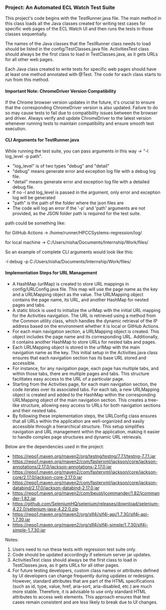 ### Project: An Automated ECL Watch Test Suite

This project's code begins with the TestRunner.java file. The main method in this class loads all the Java classes
created for writing test cases for specific web pages of the ECL Watch UI and then runs the tests in those classes
sequentially.

The names of the Java classes that the TestRunner class needs to load should be listed in the config/TestClasses.java
file. ActivitiesTest class should always be the first class to load in TestClasses.java, as it gets URLs for all other web pages.

Each Java class created to write tests for specific web pages should have at least one method annotated with @Test. The
code for each class starts to run from this method.

#### Important Note: ChromeDriver Version Compatibility

If the Chrome browser version updates in the future, it's crucial to ensure that the corresponding ChromeDriver version is also updated. Failure to do so may cause tests to fail due to compatibility issues between the browser and driver. Always verify and update ChromeDriver to the latest version whenever running tests to maintain compatibility and ensure smooth test execution.

#### CLI Arguments for TestRunner.java

While running the test suite, you can pass arguments in this way -> "-l log_level -p path".
- "log_level" is of two types "debug" and "detail"
- "debug" means generate error and exception log file with a debug log file.
- "detail" means generate error and exception log file with a detailed debug file.
- If no -l and log_level is passed in the argument, only error and exception log will be generated
- "path" is the path of the folder where the json files are
- The code will log an error if the '-p' and 'path' arguments are not provided, as the JSON folder path is required for the test suite.

path could be something like:

for GitHub Actions -> /home/runner/HPCCSystems-regression/log/

for local machine -> C:/Users/nisha/Documents/Internship/Work/files/

So an example of complete CLI arguments would look like this:

-l debug -p C:/Users/nisha/Documents/Internship/Work/files/

#### Implementation Steps for URL Management

- A HashMap (urlMap) is created to store URL mappings in config/URLConfig.java file. This map will use the page name as the key and a URLMapping object as the value. The URLMapping object contains the page name, its URL, and another HashMap for nested pages and tabs.
- A static block is used to initialize the urlMap with the initial URL mapping for the Activities navigation. The URL is retrieved using a method from the Common utility class, which handles the dynamic retrieval of the IP address based on the environment whether it is local or GitHub Actions.
- For each main navigation section, a URLMapping object is created. This object includes the page name and its corresponding URL. Additionally, it contains another HashMap to store URLs for nested tabs and pages.
- Each URLMapping object is stored in the urlMap with the main navigation name as the key. This initial setup in the Activities.java class ensures that each navigation section has its base URL stored and accessible.
- For instance, for any navigation page, each page has multiple tabs, and within those tabs, there are multiple pages and tabs. This structure facilitates easy access to the URL of a particular page.
- Starting from the Activities page, for each main navigation section, the code iterates over its associated tabs. For each tab, a new URLMapping object is created and added to the HashMap within the corresponding URLMapping object of the main navigation section. This creates a tree-like structure, allowing easy access to URLs for both navigation sections and their nested tabs.
- By following these implementation steps, the URLConfig class ensures that all URLs within the application are well-organized and easily accessible through a hierarchical structure. This setup simplifies navigation and URL management within the application, making it easier to handle complex page structures and dynamic URL retrievals.


Below are the dependencies used in the project:

- https://repo1.maven.org/maven2/org/testng/testng/7.7.1/testng-7.7.1.jar
- https://repo1.maven.org/maven2/com/fasterxml/jackson/core/jackson-annotations/2.17.0/jackson-annotations-2.17.0.jar
- https://repo1.maven.org/maven2/com/fasterxml/jackson/core/jackson-core/2.17.0/jackson-core-2.17.0.jar
- https://repo1.maven.org/maven2/com/fasterxml/jackson/core/jackson-databind/2.17.0/jackson-databind-2.17.0.jar
- https://repo1.maven.org/maven2/com/beust/jcommander/1.82/jcommander-1.82.jar
- https://github.com/SeleniumHQ/selenium/releases/download/selenium-4.22.0/selenium-java-4.22.0.zip
- https://repo1.maven.org/maven2/org/slf4j/slf4j-api/1.7.30/slf4j-api-1.7.30.jar
- https://repo1.maven.org/maven2/org/slf4j/slf4j-simple/1.7.30/slf4j-simple-1.7.30.jar

Notes: 
1. Users need to run these tests with regression test suite only.
2. Code should be updated accordingly if selenium server jar updates.
3. ActivitiesTest class should always be the first class to load in TestClasses.java, as it gets URLs for all other pages.
4. For future testing developers, custom class names or attributes defined by UI developers can change frequently during updates or redesigns. However, standard attributes that are part of the HTML specifications (such as id, type, value, href, aria-sort, aria-disabled, etc.) are much more stable. Therefore, it is advisable to use only standard HTML attributes to access web elements. This approach ensures that test cases remain consistent and are less likely to break due to UI changes.